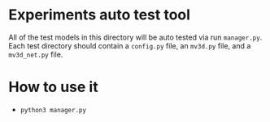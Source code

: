 # Experiments auto test tool
All of the test models in this directory will be auto tested via run `manager.py`. Each test directory should contain a `config.py` file, an `mv3d.py` file, and a `mv3d_net.py` file.

# How to use it

- `python3 manager.py`
